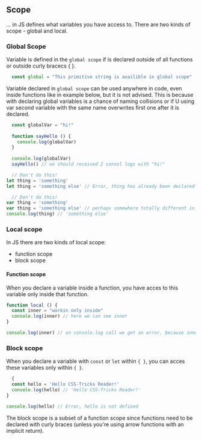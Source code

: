 ## Scope
... in JS defines what variables you have access to. There are two kinds of scope - global and local.

### Global Scope
Variable is defined in the `global scope` if is declared outside of all functions or outside curly bracecs { }.

```js
  const global = "This primitive string is availible in global scope"
```
Variable declared in `global scope` can be used anywhere in code, even inside functions like in example below, but it is not advised.
This is because with declaring global variables is a chance of naming collisions or if U using var second variable with the same name overwrites first one after it is declared. 
```js 
  const globalVar = "hi!"
  
  function sayHello () {
    console.log(globalVar)
  }
  
  console.log(globalVar)
  sayHello() // we should received 2 consol logs with "hi!"
```
```js 
  // Don't do this!
let thing = 'something'
let thing = 'something else' // Error, thing has already been declared
```
```js 
  // Don't do this!
var thing = 'something'
var thing = 'something else' // perhaps somewhere totally different in your code
console.log(thing) // 'something else'
```

### Local scope
In JS there are two kinds of local scope:
- function scope
- block scope

#### Function scope
When you declare a variable inside a function, you have acces to this variable only inside that function. 
```js
function local () {
  const inner = "workin only inside"
  console.log(inner) // here we can see inner 
}

console.log(inner) // on console.log call we get an error, because inner is not defined in this place
```
### Block scope
When you declare a variable with `const` or `let` within `{ }`, you can acces these variables only within `{ }`.

```js
  {
  const hello = 'Hello CSS-Tricks Reader!'
  console.log(hello) // 'Hello CSS-Tricks Reader!'
}

console.log(hello) // Error, hello is not defined
```
The block scope is a subset of a function scope since functions need to be declared with curly braces (unless you're using arrow functions with an implicit return).
